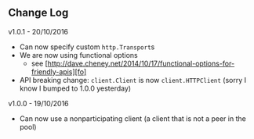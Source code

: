 ## Change Log

v1.0.1 - 20/10/2016

* Can now specify custom `http.Transport`s
* We are now using functional options
  * see [http://dave.cheney.net/2014/10/17/functional-options-for-friendly-apis][fo]
* API breaking change: `client.Client` is now `client.HTTPClient` (sorry I know I bumped to 1.0.0 yesterday)

v1.0.0 - 19/10/2016

* Can now use a nonparticipating client (a client that is not a peer in the pool)



[fo]: http://dave.cheney.net/2014/10/17/functional-options-for-friendly-apis  "gregjones/httpcache"
